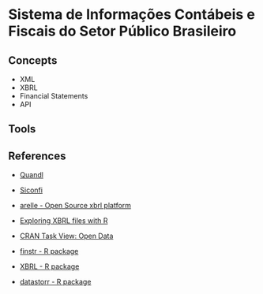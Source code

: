 # Sistema de Informações Contábeis e Fiscais do Setor Público Brasileiro

## Concepts

- XML
- XBRL
- Financial Statements
- API

## Tools


## References


- [Quandl](https://www.quandl.com/)
- [Siconfi](https://siconfi.tesouro.gov.br/)
- [arelle - Open Source xbrl platform](http://arelle.org/)
- [Exploring XBRL files with R](https://github.com/bergant/XBRLFiles)


- [CRAN Task View: Open Data](https://github.com/ropensci/opendata)
- [finstr - R package](https://github.com/bergant/finstr)
- [XBRL - R package](https://cran.r-project.org/web/packages/XBRL/index.html)
- [datastorr - R package](https://github.com/richfitz/datastorr)